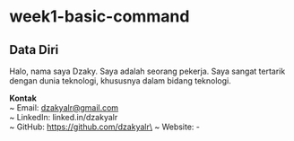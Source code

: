 # week1-basic-command


## Data Diri
Halo, nama saya Dzaky. Saya adalah seorang pekerja. Saya sangat tertarik dengan dunia teknologi, khususnya dalam bidang teknologi.

**Kontak**\
~ Email: dzakyalr@gmail.com\
~ LinkedIn: linked.in/dzakyalr\
~ GitHub: https://github.com/dzakyalr\
~ Website: -
